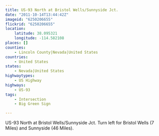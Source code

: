 ```yaml
---
title: US-93 North at Bristol Wells/Sunnyside Jct.
date: "2011-10-14T13:44:42Z"
imageid: "6250206655"
flickrid: "6250206655"
location:
    latitude: 38.095321
    longitude: -114.582108
places: []
counties:
    - Lincoln County|Nevada|United States
countries:
    - United States
states:
    - Nevada|United States
highwaytypes:
    - US Highway
highways:
    - US-93
tags:
    - Intersection
    - Big Green Sign

---
```

US-93 North at Bristol Wells/Sunnyside Jct.  Turn left for Bristol Wells (7 Miles) and Sunnyside (46 Miles).